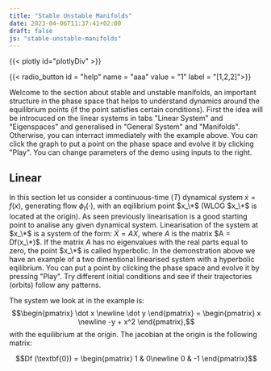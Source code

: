 ```yaml
---
title: "Stable Unstable Manifolds"
date: 2023-04-06T11:37:41+02:00
draft: false
js: "stable-unstable-manifolds"
---
```


{{< plotly id="plotlyDiv" >}}


{{< radio_button id = "help" name = "aaa" value = "1" label = "[1,2,2]">}}

Welcome to the section about stable and unstable manifolds,
an important structure in the phase space that helps to understand dynamics around the equilibrium points (if the point satisfies certain conditions).
First the idea will be introcuced on the linear systems in tabs "Linear System" and "Eigenspaces" and generalised in "General System" and "Manifolds".
Otherwise, you can interract immediately with the example above.
You can click the graph to put a point on the phase space and evolve it by clicking "Play".
You can change parameters of the demo using inputs to the right.

## Linear

In this section let us consider a continuous-time ($T$) dynamical system $\dot x = f(x)$, generating flow $\phi_t(\cdot)$, with an eqilibrium point $x_\*$ (WLOG $x_\*$ is located at the origin).
As seen previously linearisation is a good starting point to analise any given dynamical system.
Linearisation of the system at $x_\*$ is a system of the form: $\dot X = AX$, where $A$ is the matrix $A = Df(x_\*)$.
If the matrix $A$ has no eigenvalues with the real parts equal to zero, the point $x_\*$ is called hyperbolic.
In the demonstration above we have an example of a two dimentional linearised system with a hyperbolic eqilibrium.
You can put a point by clicking the phase space and evolve it by pressing "Play". 
Try different initial conditions and see if their trajectories (orbits) follow any patterns.

The system we look at in the example is:
$$\begin{pmatrix} \dot x \newline \dot y \end{pmatrix} = \begin{pmatrix} x \newline -y + x^2 \end{pmatrix},$$
with the equilibrium at the origin. The jacobian at the origin is the following matrix:

$$Df (\textbf{0}) = \begin{pmatrix}  
1 & 0\newline
0 & -1
\end{pmatrix}$$

